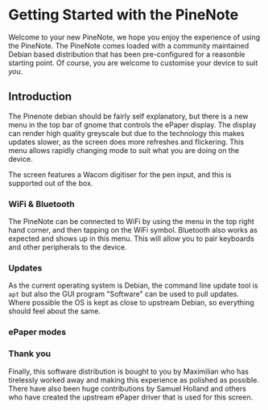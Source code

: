 # Getting Started with the PineNote

<!-- First point of contact, should give just enough to know whats what and setup someone who has used Linux before -->

Welcome to your new PineNote, we hope you enjoy the experience of using the PineNote.
The PineNote comes loaded with a community maintained Debian based distribution that has been pre-configured for a reasonble starting point.
Of course, you are welcome to customise your device to suit _you_.

## Introduction

The Pinenote debian should be fairly self explanatory, but there is a new menu in the top bar of gnome that controls the ePaper display.
The display can render high quality greyscale but due to the technology this makes updates slower, as the screen does more refreshes and flickering.
This menu allows rapidly changing mode to suit what you are doing on the device.

The screen features a Wacom digitiser for the pen input, and this is supported out of the box.

### WiFi & Bluetooth
<!-- TODO -->
The PineNote can be connected to WiFi by using the menu in the top right hand corner, and then tapping on the WiFi symbol.
Bluetooth also works as expected and shows up in this menu. This will allow you to pair keyboards and other peripherals to the device.

### Updates
<!-- TODO -->
As the current operating system is Debian, the command line update tool is `apt` but also the GUI program "Software" can be used to pull updates.
Where possible the OS is kept as close to upstream Debian, so everything should feel about the same.

### ePaper modes
<!-- TODO, need to check the names on the device -->



### Thank you

Finally, this software distribution is bought to you by Maximilian who has tirelessly worked away and making this experience as polished as possible.
There have also been huge contributions by Samuel Holland and others who have created the upstream ePaper driver that is used for this screen.
